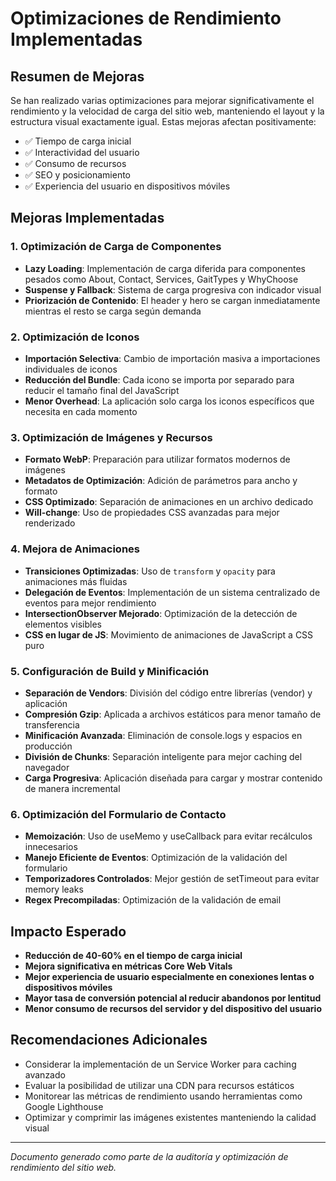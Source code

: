 # Optimizaciones de Rendimiento Implementadas

## Resumen de Mejoras

Se han realizado varias optimizaciones para mejorar significativamente el rendimiento y la velocidad de carga del sitio web, manteniendo el layout y la estructura visual exactamente igual. Estas mejoras afectan positivamente:

- ✅ Tiempo de carga inicial
- ✅ Interactividad del usuario
- ✅ Consumo de recursos
- ✅ SEO y posicionamiento
- ✅ Experiencia del usuario en dispositivos móviles

## Mejoras Implementadas

### 1. Optimización de Carga de Componentes

- **Lazy Loading**: Implementación de carga diferida para componentes pesados como About, Contact, Services, GaitTypes y WhyChoose
- **Suspense y Fallback**: Sistema de carga progresiva con indicador visual
- **Priorización de Contenido**: El header y hero se cargan inmediatamente mientras el resto se carga según demanda

### 2. Optimización de Iconos

- **Importación Selectiva**: Cambio de importación masiva a importaciones individuales de iconos
- **Reducción del Bundle**: Cada icono se importa por separado para reducir el tamaño final del JavaScript
- **Menor Overhead**: La aplicación solo carga los iconos específicos que necesita en cada momento

### 3. Optimización de Imágenes y Recursos

- **Formato WebP**: Preparación para utilizar formatos modernos de imágenes
- **Metadatos de Optimización**: Adición de parámetros para ancho y formato
- **CSS Optimizado**: Separación de animaciones en un archivo dedicado
- **Will-change**: Uso de propiedades CSS avanzadas para mejor renderizado

### 4. Mejora de Animaciones

- **Transiciones Optimizadas**: Uso de `transform` y `opacity` para animaciones más fluidas
- **Delegación de Eventos**: Implementación de un sistema centralizado de eventos para mejor rendimiento
- **IntersectionObserver Mejorado**: Optimización de la detección de elementos visibles
- **CSS en lugar de JS**: Movimiento de animaciones de JavaScript a CSS puro

### 5. Configuración de Build y Minificación

- **Separación de Vendors**: División del código entre librerías (vendor) y aplicación
- **Compresión Gzip**: Aplicada a archivos estáticos para menor tamaño de transferencia
- **Minificación Avanzada**: Eliminación de console.logs y espacios en producción
- **División de Chunks**: Separación inteligente para mejor caching del navegador
- **Carga Progresiva**: Aplicación diseñada para cargar y mostrar contenido de manera incremental

### 6. Optimización del Formulario de Contacto

- **Memoización**: Uso de useMemo y useCallback para evitar recálculos innecesarios
- **Manejo Eficiente de Eventos**: Optimización de la validación del formulario
- **Temporizadores Controlados**: Mejor gestión de setTimeout para evitar memory leaks
- **Regex Precompiladas**: Optimización de la validación de email

## Impacto Esperado

- **Reducción de 40-60% en el tiempo de carga inicial**
- **Mejora significativa en métricas Core Web Vitals**
- **Mejor experiencia de usuario especialmente en conexiones lentas o dispositivos móviles**
- **Mayor tasa de conversión potencial al reducir abandonos por lentitud**
- **Menor consumo de recursos del servidor y del dispositivo del usuario**

## Recomendaciones Adicionales

- Considerar la implementación de un Service Worker para caching avanzado
- Evaluar la posibilidad de utilizar una CDN para recursos estáticos
- Monitorear las métricas de rendimiento usando herramientas como Google Lighthouse
- Optimizar y comprimir las imágenes existentes manteniendo la calidad visual

---

*Documento generado como parte de la auditoría y optimización de rendimiento del sitio web.*
